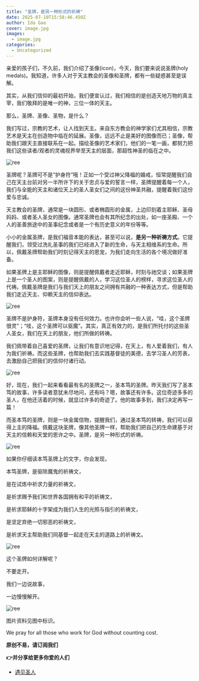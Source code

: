 ```yaml
---
title: "圣牌，是另一种形式的祈祷"
date: 2025-07-10T15:58:46.450Z
author: Ida Gao
cover: image.jpg
images:
  - image.jpg
categories:
  - Uncategorized
---
```


亲爱的孩子们，不久前，我们介绍了圣像(icon)，今天，我们要来说说圣牌(holy medals)。我知道，许多人对于天主教会的圣像和圣牌，都有一些疑惑甚至是误解。

<!--more-->

  

其实，从我们信仰的最初开始，我们便宣认过，我们相信的是创造天地万物的真主宰，我们敬拜的是唯一的神，三位一体的天主。

  

那么，圣牌、圣像、圣物，是什么？

  

我们写过，宗教的艺术，让人找到天主。来自东方教会的神学家们尤其相信，宗教艺术是天主在创造物中临在的延展。圣像，远远不止是美好的图像而已；圣像，帮助我们跟天主直接联系在一起。描绘圣像的艺术家们，他们的一笔一画，都努力把我们这些读者/观者的灵魂视界举至天主的层面，那超性神圣的临在之中。

![ree](https://static.wixstatic.com/media/ec8b63_32168ff51815495581f946392ddcd716~mv2.jpg)

圣牌呢？圣牌可不是“护身符”哦！正如一个受过神父降福的婚戒，恒常提醒我们自己在天主台前对另一半所许下的关于忠贞与爱的誓言一样，圣牌提醒着每一个人，我们与全能的天主和诸位天上的圣人圣女们之间的这份神圣共融，提醒着我们这份爱与忠诚。

  

天主教会的圣牌，通常是一块圆形、或者椭圆形的金属，上边印刻着主耶稣、圣母妈妈、或者圣人圣女的图像。通常圣牌也会有其所纪念的出处，如一座圣殿、一个人的圣善旅途中的圣事纪念或者是一个有历史意义的年份等等。

  

小小的金属圣牌，是我们福音本能的表达，甚至可以说，**是另一种祈祷方式**。它提醒我们，领受过洗礼圣事的我们已经进入了新的生命，与天主相维系的生命。所以，佩戴圣牌帮助我们时刻记得天主的恩宠，为我们走向生活的各个境况做好准备。

  

如果圣牌上是主耶稣的图像，则是提醒佩戴者走近耶稣，时刻与祂交谈；如果圣牌上是一个圣人的图案，则是提醒佩戴的人，学习这位圣人的榜样，寻求这位圣人的代祷。佩戴圣牌是我们与我们天上的朋友之间拥有共融的一种表达方式，但是帮助我们走近天主、仰赖天主的信仰表达。

![ree](https://static.wixstatic.com/media/ec8b63_f603a7e740774483b8063489633d02ef~mv2.jpg)

圣牌不是护身符，圣牌本身没有任何效力。也许你会听一些人说，“哇，这个圣牌很灵”；“哇，这个圣牌可以驱魔”。其实，真正有效力的，是我们所托付的这些圣人圣女，我们在天上的朋友，他们所做的转祷。

  

我们佩带着自己喜爱的圣牌，让我们有意识地记得，在天上，有人爱着我们，有人为我们祈祷。而这些圣牌，也帮助我们去实践基督徒的美德，去学习圣人的芳表，去激励自己把我们的信仰付诸行动。

![ree](https://static.wixstatic.com/media/ec8b63_f2da270ef8c0482bbcbc78c4d30ee00a~mv2.jpg)

好，现在，我们一起来看看最有名的圣牌之一，圣本笃的圣牌。昨天我们写了圣本笃的故事，许多读者意犹未尽地问，还有吗？嗯，故事还有许多。这位奇迹多多的圣人，在他还活着的时候，就显过许多的奇迹了。他的故事多到，我们决定再写一篇！

  

而圣本笃的圣牌，则是一块金属信物，提醒我们，通过圣本笃的转祷，我们可以获得上主的降福。佩戴这块圣牌，像其他圣牌一样，帮助我们把自己的生命建基于对天主的信赖和天堂的恩许之中。圣牌，是另一种形式的祈祷。

![ree](https://static.wixstatic.com/media/ec8b63_8cc4a423f9b748639f8eedb8e1bccdaf~mv2.jpg)

如果你仔细读本笃圣牌上的文字，你会发现，

本笃圣牌，是驱除魔鬼的祈祷文，

是在试炼中祈求力量的祈祷文，

是祈求赐予我们和世界各国拥有和平的祈祷文，

是祈求耶稣的十字架成为我们人生的光照与指引的祈祷文，

是坚定弃绝一切邪恶的祈祷文，

是祈求天主帮助我们同基督一起走在天主的道路上的祈祷文。

![ree](https://static.wixstatic.com/media/ec8b63_885fda9c52b7482d9e4443cab2775508~mv2.jpg)

这个圣牌如何详解呢？

不要走开。

我们一边说故事，

一边慢慢解开。

![ree](https://static.wixstatic.com/media/ec8b63_66303441b20e49bfb54d05daddabb2da~mv2.jpg)

  

  

图片资料见图中标识。

We pray for all those who work for God without counting cost.

**原创不易，请订阅我们**

**👉并分享给更多你爱的人们**

*   [遇见圣人](https://www.urloveinme.com/首頁/categories/遇见圣人)
